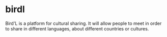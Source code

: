 birdl
=====

Bird'L is a platform for cultural sharing. It will allow people to meet in order to share in different languages, about different countries or cultures.
